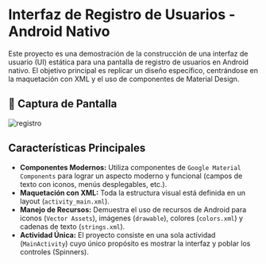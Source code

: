 # Interfaz de Registro de Usuarios - Android Nativo 

Este proyecto es una demostración de la construcción de una interfaz de usuario (UI) estática para una pantalla de registro de usuarios en Android nativo. El objetivo principal es replicar un diseño específico, centrándose en la maquetación con XML y el uso de componentes de Material Design.

## 📸 Captura de Pantalla


![registro](https://github.com/user-attachments/assets/2d7e7211-cf39-40e7-96e1-0945d928c81f)

##  Características Principales

* **Componentes Modernos:** Utiliza componentes de `Google Material Components` para lograr un aspecto moderno y funcional (campos de texto con iconos, menús desplegables, etc.).
* **Maquetación con XML:** Toda la estructura visual está definida en un layout (`activity_main.xml`).
* **Manejo de Recursos:** Demuestra el uso de recursos de Android para iconos (`Vector Assets`), imágenes (`drawable`), colores (`colors.xml`) y cadenas de texto (`strings.xml`).
* **Actividad Única:** El proyecto consiste en una sola actividad (`MainActivity`) cuyo único propósito es mostrar la interfaz y poblar los controles (Spinners). 



